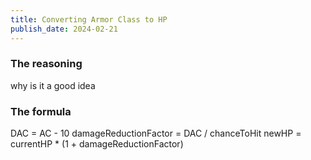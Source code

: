 ```yaml
---
title: Converting Armor Class to HP
publish_date: 2024-02-21
---
```


### The reasoning

why is it a good idea

### The formula

DAC = AC - 10 damageReductionFactor = DAC / chanceToHit newHP = currentHP * (1 +
damageReductionFactor)
